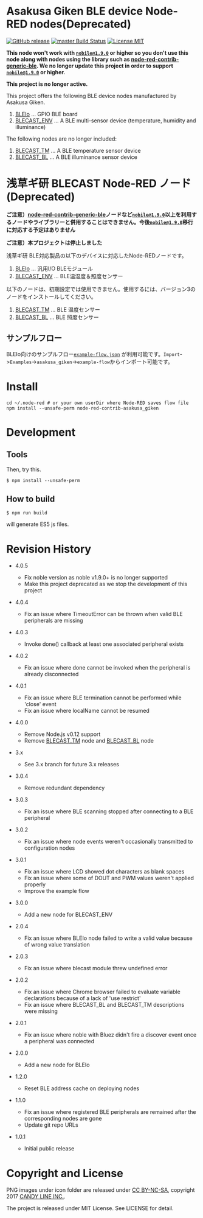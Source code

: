Asakusa Giken BLE device Node-RED nodes(Deprecated)
===

[![GitHub release](https://img.shields.io/github/release/CANDY-LINE/node-red-contrib-asakusa_giken.svg)](https://github.com/CANDY-LINE/node-red-contrib-asakusa_giken/releases/latest)
[![master Build Status](https://travis-ci.org/CANDY-LINE/node-red-contrib-asakusa_giken.svg?branch=master)](https://travis-ci.org/CANDY-LINE/node-red-contrib-asakusa_giken/)
[![License MIT](https://img.shields.io/github/license/CANDY-LINE/node-red-contrib-asakusa_giken.svg)](http://opensource.org/licenses/MIT)

**This node won't work with [`nobile@1.9.0`](https://github.com/noble/noble) or higher so you don't use this node along with nodes using the library such as [node-red-contrib-generic-ble](https://flows.nodered.org/node/node-red-contrib-generic-ble). We no longer update this project in order to support [`nobile@1.9.0`](https://github.com/noble/noble) or higher.**

**This project is no longer active.**

This project offers the following BLE device nodes manufactured by Asakusa Giken.

1. [BLEIo](https://translate.google.com/translate?hl=en&sl=ja&tl=en&u=http%3A%2F%2Fwww.robotsfx.com%2Frobot%2FBLEIo.html) ... GPIO BLE board
1. [BLECAST_ENV](https://translate.google.com/translate?hl=en&sl=ja&tl=en&u=http%3A%2F%2Fwww.robotsfx.com%2Frobot%BLECAST_ENV.html) ... A BLE multi-sensor device (temperature, humidity and illuminance)

The following nodes are no longer included:

1. [BLECAST_TM](https://translate.google.com/translate?hl=en&sl=ja&tl=en&u=http%3A%2F%2Fwww.robotsfx.com%2Frobot%2FBLECAST_TM.html) ... A BLE temperature sensor device
1. [BLECAST_BL](https://translate.google.com/translate?hl=en&sl=ja&tl=en&u=http%3A%2F%2Fwww.robotsfx.com%2Frobot%2FBLECAST_BL.html) ... A BLE illuminance sensor device

浅草ギ研 BLECAST Node-RED ノード(Deprecated)
===

**ご注意）[node-red-contrib-generic-ble](https://flows.nodered.org/node/node-red-contrib-generic-ble)ノードなど[`nobile@1.9.0`](https://github.com/noble/noble)以上を利用するノードやライブラリーと併用することはできません。今後[`nobile@1.9.0`](https://github.com/noble/noble)移行に対応する予定はありません**

**ご注意）本プロジェクトは停止しました**

浅草ギ研 BLE対応製品の以下のデバイスに対応したNode-REDノードです。

1. [BLEIo](http://www.robotsfx.com/robot/BLEIo.html) ... 汎用I/O BLEモジュール
1. [BLECAST_ENV](http://www.robotsfx.com/robot/BLECAST_ENV.html) ... BLE温湿度＆照度センサー

以下のノードは、初期設定では使用できません。使用するには、バージョン3のノードをインストールしてください。

1. [BLECAST_TM](http://www.robotsfx.com/robot/BLECAST_TM.html) ... BLE 温度センサー
1. [BLECAST_BL](http://www.robotsfx.com/robot/BLECAST_BL.html) ... BLE 照度センサー


## サンプルフロー

BLEIo向けのサンプルフロー[`example-flow.json`](https://github.com/CANDY-LINE/node-red-contrib-asakusa_giken/blob/master/examples/example-flow.json) が利用可能です。`Import`->`Examples`->`asakusa_giken`->`example-flow`からインポート可能です。

# Install

```
cd ~/.node-red # or your own userDir where Node-RED saves flow file
npm install --unsafe-perm node-red-contrib-asakusa_giken
```

# Development

## Tools

Then, try this.
```
$ npm install --unsafe-perm
```

## How to build

```
$ npm run build
```
will generate ES5 js files.

# Revision History
* 4.0.5
    - Fix noble version as noble v1.9.0+ is no longer supported
    - Make this project deprecated as we stop the development of this project

* 4.0.4
    - Fix an issue where TimeoutError can be thrown when valid BLE peripherals are missing

* 4.0.3
    - Invoke done() callback at least one associated peripheral exists

* 4.0.2
    - Fix an issue where done cannot be invoked when the peripheral is already disconnected

* 4.0.1
    - Fix an issue where BLE termination cannot be performed while 'close' event
    - Fix an issue where localName cannot be resumed

* 4.0.0
    - Remove Node.js v0.12 support
    - Remove [BLECAST_TM](http://www.robotsfx.com/robot/BLECAST_TM.html) node and [BLECAST_BL](http://www.robotsfx.com/robot/BLECAST_BL.html) node

* 3.x
    - See 3.x branch for future 3.x releases

* 3.0.4
    - Remove redundant dependency

* 3.0.3
    - Fix an issue where BLE scanning stopped after connecting to a BLE peripheral

* 3.0.2
    - Fix an issue where node events weren't occasionally transmitted to configuration nodes

* 3.0.1
    - Fix an issue where LCD showed dot characters as blank spaces
    - Fix an issue where some of DOUT and PWM values weren't applied properly
    - Improve the example flow

* 3.0.0
    - Add a new node for BLECAST_ENV

* 2.0.4
    - Fix an issue where BLEIo node failed to write a valid value because of wrong value translation

* 2.0.3
    - Fix an issue where blecast module threw undefined error

* 2.0.2
    - Fix an issue where Chrome browser failed to evaluate variable declarations because of a lack of 'use restrict'
    - Fix an issue where BLECAST_BL and BLECAST_TM descriptions were missing

* 2.0.1
    - Fix an issue where noble with Bluez didn't fire a discover event once a peripheral was connected

* 2.0.0
    - Add a new node for BLEIo

* 1.2.0
    - Reset BLE address cache on deploying nodes

* 1.1.0
    - Fix an issue where registered BLE peripherals are remained after the corresponding nodes are gone
    - Update git repo URLs


* 1.0.1
    - Initial public release

# Copyright and License

PNG images under icon folder are released under [CC BY-NC-SA](http://creativecommons.org/licenses/by-nc-sa/4.0/), copyright 2017 [CANDY LINE INC.](http://www.candy-line.io).

The project is released under MIT License. See LICENSE for detail.
